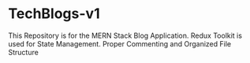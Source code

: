 ﻿# TechBlogs-v1
This Repository is for the MERN Stack Blog Application.
Redux Toolkit is used for State Management.
Proper Commenting and Organized File Structure


